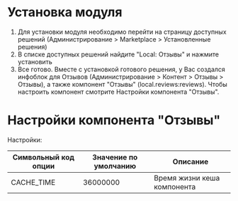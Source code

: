# Установка модуля

1. Для установки модуля необходимо перейти на страницу доступных решений (Администрирование > Marketplace >
   Установленные решения)
2. В списке доступных решений найдите "Local: Отзывы" и нажмите установить
3. Все готово. Вместе с установкой готового решения, у Вас создался инфоблок для Отзывов (Администрирование > Контент >
   Отзывы > Отзывы), а также компонент "Отзывы" (local.reviews:reviews). Чтобы настроить компонент смотрите Настройки
   компонента "Отзывы".

# Настройки компонента "Отзывы"
Настройки:

|Символьный код опции| Значение по умолчанию | Описание |
|-|--------------------------------|-|
|CACHE_TIME|36000000|Время жизни кеша компонента|
